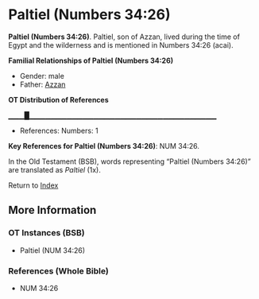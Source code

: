 # Paltiel (Numbers 34:26)
**Paltiel (Numbers 34:26)**. 
Paltiel, son of Azzan, lived during the time of Egypt and the wilderness and is mentioned in Numbers 34:26 (acai). 




**Familial Relationships of Paltiel (Numbers 34:26)**


* Gender: male
* Father: [Azzan](Azzan.md)


**OT Distribution of References**

▁▁▁█▁▁▁▁▁▁▁▁▁▁▁▁▁▁▁▁▁▁▁▁▁▁▁▁▁▁▁▁▁▁▁▁▁▁▁
* References: Numbers: 1



**Key References for Paltiel (Numbers 34:26)**: 
NUM 34:26. 


In the Old Testament (BSB), words representing “Paltiel (Numbers 34:26)” are translated as 
*Paltiel* (1x). 




Return to [Index](00-Index.md)

## More Information

### OT Instances (BSB)

* Paltiel (NUM 34:26)



### References (Whole Bible)

* NUM 34:26



